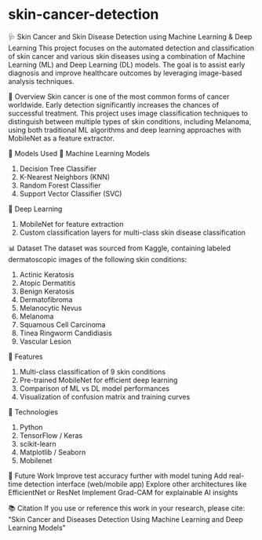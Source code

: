 # skin-cancer-detection
🩺 Skin Cancer and Skin Disease Detection using Machine Learning & Deep Learning
This project focuses on the automated detection and classification of skin cancer and various skin diseases using a combination of Machine Learning (ML) and Deep Learning (DL) models. The goal is to assist early diagnosis and improve healthcare outcomes by leveraging image-based analysis techniques.

📌 Overview
Skin cancer is one of the most common forms of cancer worldwide. Early detection significantly increases the chances of successful treatment. This project uses image classification techniques to distinguish between multiple types of skin conditions, including Melanoma, using both traditional ML algorithms and deep learning approaches with MobileNet as a feature extractor.

🧠 Models Used
🔹 Machine Learning Models
1) Decision Tree Classifier
2) K-Nearest Neighbors (KNN)
3) Random Forest Classifier
4) Support Vector Classifier (SVC)

🔹 Deep Learning
1)  MobileNet for feature extraction
2) Custom classification layers for multi-class skin disease classification

📊 Dataset
The dataset was sourced from Kaggle, containing labeled dermatoscopic images of the following skin conditions:
1) Actinic Keratosis
2) Atopic Dermatitis
3) Benign Keratosis
4) Dermatofibroma
5) Melanocytic Nevus
6) Melanoma
7) Squamous Cell Carcinoma
8) Tinea Ringworm Candidiasis
9) Vascular Lesion

🚀 Features
1) Multi-class classification of 9 skin conditions
2) Pre-trained MobileNet for efficient deep learning
3) Comparison of ML vs DL model performances
4) Visualization of confusion matrix and training curves

🔧 Technologies
1) Python
2) TensorFlow / Keras
3) scikit-learn
4) Matplotlib / Seaborn
5) Mobilenet

📌 Future Work
Improve test accuracy further with model tuning
Add real-time detection interface (web/mobile app)
Explore other architectures like EfficientNet or ResNet
Implement Grad-CAM for explainable AI insights

📚 Citation
If you use or reference this work in your research, please cite:
"Skin Cancer and Diseases Detection Using Machine Learning and Deep Learning Models"


